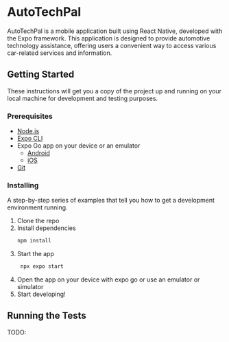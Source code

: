 # AutoTechPal

AutoTechPal is a mobile application built using React Native, developed with the Expo framework. This application is designed to provide automotive technology assistance, offering users a convenient way to access various car-related services and information.

## Getting Started

These instructions will get you a copy of the project up and running on your local machine for development and testing purposes.

### Prerequisites

- [Node.js](https://nodejs.org/)
- [Expo CLI](https://expo.dev/tools#cli)
- Expo Go app on your device or an emulator
  - [Android](https://play.google.com/store/apps/details?id=host.exp.exponent&hl=en_US&gl=US)
  - [iOS](https://apps.apple.com/us/app/expo-go/id982107779)
- [Git](https://git-scm.com/)

### Installing

A step-by-step series of examples that tell you how to get a development environment running.

1. Clone the repo
2. Install dependencies
   ```sh
   npm install
   ```
3. Start the app
   ```sh
    npx expo start
    ```
4. Open the app on your device with expo go or use an emulator or simulator
5. Start developing!


## Running the Tests

TODO: